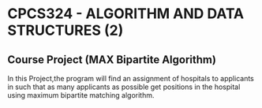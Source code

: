 # CPCS324 - ALGORITHM AND DATA STRUCTURES (2)
## Course Project (MAX Bipartite Algorithm)
In this Project,the program will find an assignment of hospitals to applicants in such that as many applicants as possible get positions in the hospital using maximum bipartite matching algorithm. 